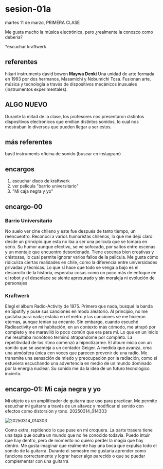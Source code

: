 # sesion-01a

martes 11 de marzo, PRIMERA CLASE

Me gusta mucho la música electrónica, pero ¿realmente la conozco como debería?

*escuchar kraftwerk

## referentes

hikari instruments
david bowen
**Maywa Denki**
Una unidad de arte formada en 1993 por dos hermanos, Masamichi y Nobumichi Tosa. Fusionan arte, música y tecnología a través de dispositivos mecánicos inusuales (instrumentos experimentales).

## ALGO NUEVO

Durante la mitad de la clase, los profesores nos presentaron distintos dispositivos electronicos que emitian distintos sonidos, lo cual nos mostraban lo diversos que pueden llegar a ser estos.

## más referentes

bastl instruments
oficina de sonido (buscar en instagram)

## encargos

1. escuchar disco de kraftwerk
2. ver pelicula "barrio universitario"
3. "Mi caja negra y yo"

## encargo-00

### Barrio Universitario

No suelo ver cine chileno y este fue después de tanto tiempo, un reencuentro. Reconocí a varios humoristas chilenos, lo que me dejó claro desde un principio que esta no iba a ser una pelicula que se tomara en serio. Su humor aunque efectivo, se ve sofocado, por saltos entre escenas y un montaje que encuentro desordenado. Tiene escenas bien creativas y chistosas, lo cual permite ignorar varios fallos de la pelicula. Me gusta cómo ridiculiza ciertas realidades en chile, como la diferencia entre universidades privadas y técnicas. Lo que sí hace que todo se venga a bajo es el desarrollo de la historia, esperaba cosas como un poco más de enfoque en el robot y el desenlace se siente apresurado y sin moraleja ni evolución de personajes

### Kraftwerk

Elegí el álbum Radio-Activity de 1975. Primero que nada, busqué la banda en Spotify y puse sus canciones en modo aleatorio. Al principio, no me gustaba para nada; estaba en el metro y las canciones se me hicieron eternas, aunque tenían su encanto. Sin embargo, cuando escuché Radioactivity en mi habitación, en un contexto más cómodo, me atrapó por completo y me maravilló lo poco común que era para mí. Lo que en un inicio me resultaba monótono terminó atrapandome por completo. La repetitividad de los ritmo comenzó a hipnotizarme. El álbum inicia con un sonido que se asemeja a un contador Geiger. A medida que avanza, crea una atmósfera única con voces que parecen provenir de una radio. Me transmite una sensación de miedo y preocupación por la radiación, como si estuviera escuchando una advertencia en medio de un mundo dominado por la energía nuclear. Su sonido me da la idea de un futuro tecnológico incierto.

## encargo-01: Mi caja negra y yo

Mi objeto es un amplificador de guitarra que uso para practicar. Me permite escuchar mi guitarra a través de un altavoz y modificar el sonido con efectos como distorsión y tono. 20250314_014303

![20250314_014303](https://github.com/user-attachments/assets/4ab3823f-d9d4-4ca5-9c0c-c5de2c0839ec)

Como extra, repitiendo lo que puse en mi croquera. La parte trasera tiene una tapa que oculta un mundo que no he conocido todavia. Puedo intuir que hay dentro, pero de momento no quiero perder la magia que hay dentro. Me gusta imaginar que realmente hay una boca que expulsa todo el sonido de la guitarra. Durante el semestre me gustaria aprender como funciona correctamente y lograr hacer algo parecido o que se puedar complementar con una guitarra.
